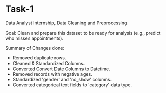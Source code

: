 # Task-1
Data Analyst Internship, Data Cleaning and Preprocessing

Goal: Clean and prepare this dataset to be ready for analysis (e.g., predict who misses appointments).

Summary of Changes done:
- Removed duplicate rows.
- Cleaned & Standardized Columns.
- Converted Convert Date Columns to Datetime.
- Removed records with negative ages.
- Standardized 'gender' and 'no_show' columns.
- Converted categorical text fields to 'category' data type.

